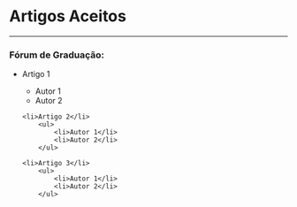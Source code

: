 ﻿---
layout: page-fullwidth
subheadline: ""
permalink: "/aceitos/"
header:
   image_fullwidth: BannerERES2023.png
---

<h1>Artigos Aceitos</h1>
<hr>

<h3>Fórum de Graduação:</h3>

<ul>
	<li>Artigo 1</li>
		<ul>
			<li>Autor 1</li>
			<li>Autor 2</li>
		</ul>
	
	<li>Artigo 2</li>
		<ul>
			<li>Autor 1</li>
			<li>Autor 2</li>
		</ul>
		
	<li>Artigo 3</li>
		<ul>
			<li>Autor 1</li>
			<li>Autor 2</li>
		</ul>	
</ul>


